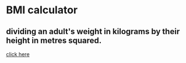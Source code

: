 # BMI calculator

## dividing an adult's weight in kilograms by their height in metres squared.

[click here]()